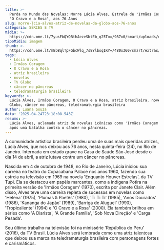 ```yaml
---
title: >-
  Perda no Mundo das Novelas: Morre Lúcia Alves, Estrela de 'Irmãos Coragem' e
  'O Cravo e a Rosa', aos 76 Anos
slug: morre-lcia-alves-atriz-de-novelas-da-globo-aos-76-anos
categoria: SÉRIES E TV
midia: >-
  https://cdn.ome.lt/7yusFbQYQBthAezeSbtEb_q25To=/987x0/smart/uploads/conteudo/fotos/Design_sem_nome_-_2025-04-24T201029.802.png
tipoMidia: imagem
thumb: >-
  https://cdn.ome.lt/mBb8qlTpFGbcWlq_7s8Ylboq1RY=/480x360/smart/extras/conteudos/Design_sem_nome_-_2025-04-24T201029.802.png
tags:
  - Lúcia Alves
  - Irmãos Coragem
  - O Cravo e a Rosa
  - atriz brasileira
  - novelas
  - TV Globo
  - câncer no pâncreas
  - teledramaturgia brasileira
keywords: >-
  Lúcia Alves, Irmãos Coragem, O Cravo e a Rosa, atriz brasileira, novelas, TV
  Globo, câncer no pâncreas, teledramaturgia brasileira
author: Luana Souza
data: '2025-04-24T23:18:08.543Z'
resumo: >-
  Lúcia Alves, aclamada atriz de novelas icônicas como 'Irmãos Coragem', faleceu
  após uma batalha contra o câncer no pâncreas.
---
```


A comunidade artística brasileira perdeu uma de suas mais queridas atrizes, Lúcia Alves, que nos deixou aos 76 anos, nesta quinta-feira (24), no Rio de Janeiro. Internada em estado grave na Casa de Saúde São José desde o dia 14 de abril, a atriz lutava contra um câncer no pâncreas.

Nascida em 4 de outubro de 1948, no Rio de Janeiro, Lúcia iniciou sua carreira no teatro do Copacabana Palace nos anos 1960, fazendo sua estreia na televisão em 1969 na novela 'Enquanto Houver Estrelas', da TV Tupi. Ela se destacou em papéis marcantes, como a indígena Potira na primeira versão de 'Irmãos Coragem' (1970), escrita por Janete Clair. Além disso, Alves teve uma carreira repleta de sucessos em novelas como 'Helena' (1975), 'Plumas & Paetês' (1980), 'Ti Ti Ti' (1985), 'Anos Dourados' (1986), 'Kananga do Japão' (1989), 'Barriga de Aluguel' (1990), 'Tropicaliente' (1994) e 'O Cravo e a Rosa' (2000). Ela também brilhou em séries como 'A Diarista', 'A Grande Família', 'Sob Nova Direção' e 'Carga Pesada'.

Seu último trabalho na televisão foi na minissérie 'República do Peru' (2016), da TV Brasil. Lúcia Alves será lembrada como uma atriz talentosa que deixou sua marca na teledramaturgia brasileira com personagens fortes e carismáticos.
